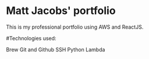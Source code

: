 # Matt Jacobs' portfolio
This is my professional portfolio using AWS and ReactJS.

#Technologies used:

Brew
Git and Github
SSH
Python
Lambda
